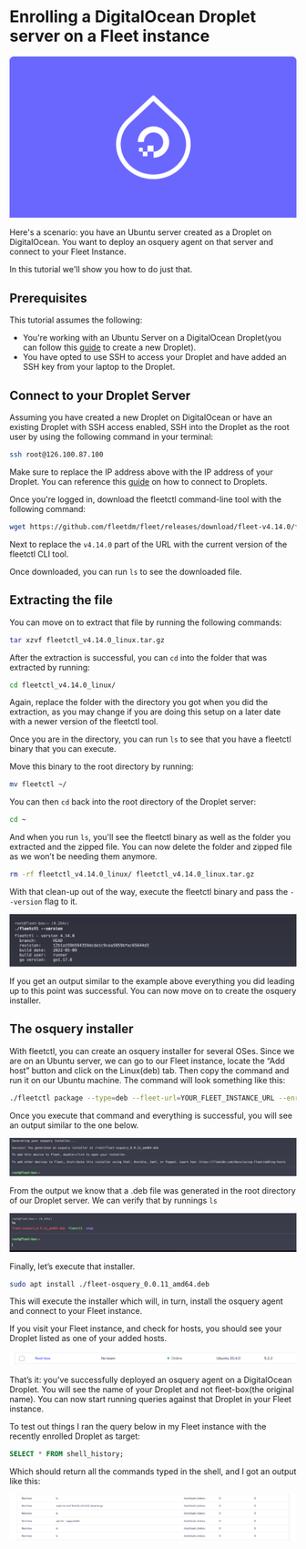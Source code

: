 # Enrolling a DigitalOcean Droplet server on a Fleet instance

![Enrolling a DigitalOcean Droplet server on a Fleet instance](../website/assets/images/articles/enrolling-a-digitalocean-droplet-server-on-a-fleet-instance-cover-1600x900@2x.jpg)

Here's a scenario: you have an Ubuntu server created as a Droplet on DigitalOcean. You want to deploy an osquery agent on that server and connect to your Fleet Instance.

In this tutorial we'll show you how to do just that.

## Prerequisites

This tutorial assumes the following:

* You're working with an Ubuntu Server on a DigitalOcean Droplet(you can follow this [guide](https://docs.digitalocean.com/products/droplets/how-to/create/) to create a new Droplet).
* You have opted to use SSH to access your Droplet and have added an SSH key from your laptop to the Droplet.

## Connect to your Droplet Server
Assuming you have created a new Droplet on DigitalOcean or have an existing Droplet with SSH access enabled, SSH into the Droplet as the root user by using the following command in your terminal:

```sh
ssh root@126.100.87.100
```

Make sure to replace the IP address above with the IP address of your Droplet. You can reference this [guide](https://docs.digitalocean.com/products/droplets/how-to/connect-with-ssh/) on how to connect to Droplets.


Once you're logged in, download the fleetctl command-line tool with the following command:

```sh
wget https://github.com/fleetdm/fleet/releases/download/fleet-v4.14.0/fleetctl_v4.14.0_linux.tar.gz
```

Next to replace the `v4.14.0` part of the URL with the current version of the fleetctl CLI tool.

Once downloaded, you can run `ls` to see the downloaded file.


## Extracting the file

You can move on to extract that file by running the following commands:

```sh
tar xzvf fleetctl_v4.14.0_linux.tar.gz
```

After the extraction is successful, you can `cd` into the folder that was extracted by running:

```sh
cd fleetctl_v4.14.0_linux/
```

Again, replace the folder with the directory you got when you did the extraction, as you may change if you are doing this setup on a later date with a newer version of the fleetctl tool.

Once you are in the directory, you can run `ls` to see that you have a fleetctl binary that you can execute.

Move this binary to the root directory by running:

```sh
mv fleetctl ~/
```

You can then `cd` back into the root directory of the Droplet server:

```sh
cd ~
```

And when you run `ls`, you'll see the fleetctl binary as well as the folder you extracted and the zipped file. You can now delete the folder and zipped file as we won’t be needing them anymore.

```sh
rm -rf fleetctl_v4.14.0_linux/ fleetctl_v4.14.0_linux.tar.gz
```

With that clean-up out of the way, execute the fleetctl binary and pass the `--version` flag to it.

![fleetctl version](../website/assets/images/articles/enrolling-a-digital-ocean-droplet-in-a-fleet-instance-1-1007x197@2x.png)

If you get an output similar to the example above everything you did leading up to this point was successful. You can now move on to create the osquery installer.

## The osquery installer

With fleetctl, you can create an osquery installer for several OSes. Since we are on an Ubuntu server, we can go to our Fleet instance, locate the “Add host” button and click on the Linux(deb) tab. Then copy the command and run it on our Ubuntu machine. The command will look something like this:

```sh
./fleetctl package --type=deb --fleet-url=YOUR_FLEET_INSTANCE_URL --enroll-secret=YOUR_ENROL_SECRET_KEY
```

Once you execute that command and everything is successful, you will see an output similar to the one below.

![Successfully generated an installer message](../website/assets/images/articles/enrolling-a-digital-ocean-droplet-in-a-fleet-instance-2-1462x196@2x.png)


From the output we know that a .deb file was generated in the root directory of our Droplet server. We can verify that by runnings `ls`

![The osquery installer](../website/assets/images/articles/enrolling-a-digital-ocean-droplet-in-a-fleet-instance-3-1462x196@2x.png)

Finally, let’s execute that installer.

```sh
sudo apt install ./fleet-osquery_0.0.11_amd64.deb
```

This will execute the installer which will, in turn, install the osquery agent and connect to your Fleet instance.

If you visit your Fleet instance, and check for hosts, you should see your Droplet listed as one of your added hosts.

![Droplet online in Fleet instance](../website/assets/images/articles/enrolling-a-digital-ocean-droplet-in-a-fleet-instance-4-1085x54@2x.png)

That’s it: you’ve successfully deployed an osquery agent on a DigitalOcean Droplet. You will see the name of your Droplet and not fleet-box(the original name). You can now start running queries against that Droplet in your Fleet instance.

To test out things I ran the query below in my Fleet instance with the recently enrolled Droplet as target:

```sql
SELECT * FROM shell_history;
```

Which should return all the commands typed in the shell, and I got an output like this:

![Output of running a query on the shell_history table](../website/assets/images/articles/enrolling-a-digital-ocean-droplet-in-a-fleet-instance-5-1554x254@2x.png)


<meta name="category" value="guides">
<meta name="authorGitHubUsername" value="DominusKelvin">
<meta name="authorFullName" value="Kelvin Omereshone">
<meta name="publishedOn" value="2022-05-26">
<meta name="articleTitle" value="Enrolling a DigitalOcean Droplet on a Fleet instance">
<meta name="articleImageUrl" value="../website/assets/images/articles/enrolling-a-digitalocean-droplet-server-on-a-fleet-instance-cover-1600x900@2x.jpg">